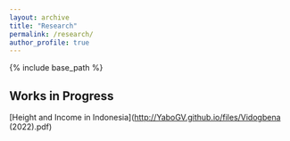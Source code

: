 ```yaml
---
layout: archive
title: "Research"
permalink: /research/
author_profile: true
---
```


{% include base_path %}

Works in Progress
--

[Height and Income in Indonesia](http://YaboGV.github.io/files/Vidogbena (2022).pdf)
